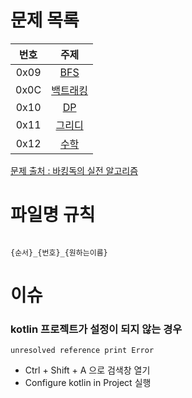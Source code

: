 # 문제 목록
|번호|주제|
| :--: | :--: |
|0x09|[BFS](https://github.com/audxo112/kotlin-algorithm/blob/K004/0x09_BFS/index.md)|
|0x0C|[백트래킹](https://github.com/audxo112/kotlin-algorithm/blob/K004/0x0C_BackTracking/index.md)|
|0x10|[DP](https://github.com/audxo112/kotlin-algorithm/blob/K004/0x10_DP/index.md)|
|0x11|[그리디](https://github.com/audxo112/kotlin-algorithm/blob/K004/0x11_Greedy/index.md)|
|0x12|[수학](https://github.com/audxo112/kotlin-algorithm/blob/K004/0x12_Math/index.md)|

[문제 출처 : 바킹독의 실전 알고리즘](https://github.com/encrypted-def/basic-algo-lecture)

# 파일명 규칙
<pre><code>
{순서}_{번호}_{원하는이름}
</code></pre>

# 이슈
### kotlin 프로젝트가 설정이 되지 않는 경우
`unresolved reference print Error`
- Ctrl + Shift + A 으로 검색창 열기
- Configure kotlin in Project 실행